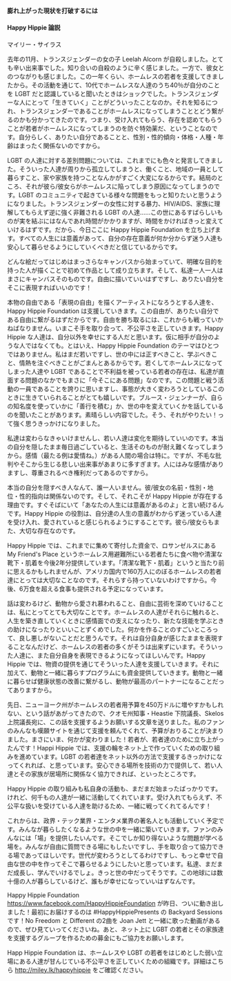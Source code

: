 #### 膨れ上がった現状を打破するには

#### Happy Hippie 論説

マイリー・サイラス

去年の11月、トランスジェンダーの女の子 Leelah Alcorn が自殺しました。とても辛い出来事でした。知り合いの自殺のように辛く感じました。一方で、彼女とのつながりも感じました。この一年くらい、ホームレスの若者を支援してきましたから。その活動を通じて、10代でホームレスな人達のうち40％が自分のことを LGBT だと認識していると聞いたときはショックでした。トランスジェンダーな人にとって「生きていく」ことがどういったことなのか。それを知るにつれ、トランスジェンダーであることがホームレスになってしまうこととどう繋がるのかも分かってきたのです。つまり、受け入れてもらう、存在を認めてもらうことが若者がホームレスになってしまうのを防ぐ特効薬だ、ということなのです。自分らしく、ありたい自分であることと、性別・性的傾向・体格・人種・年齢はまったく関係ないのですから。

LGBT の人達に対する差別問題については、これまでにも色々と発言してきました。そういった人達が周りから孤立してしまうと、働くこと、地域の一員として暮らすこと、家や家族を持つことなんかがすごく大変になるからです。結局のところ、それが彼ら/彼女らがホームレスに陥ってしまう原因になってしまうのです。LGBT のコミュニティで起きている様々な問題をもっと知りたいと思うようになりました。トランスジェンダーの女性に対する暴力、HIV/AIDS、家族に理解してもらえず逆に強く非難される LGBT の人達……この世にあるすばらしいものが実を結ぶにはなんであれ時間がかかりますが、時間をかければきっと変えていけるはずです。だから、今日ここに Happy Hippie Foundation を立ち上げます。すべての人生には意義があって、自分の存在意義が何か分からず迷う人達も安心して暮らせるようにしていくべきだと信じているからです。

どんな絵だってはじめはまっさらなキャンバスから始まっていて、明確な目的を持った人が描くことで初めて作品として成り立ちます。そして、私達一人一人はまさにキャンバスそのものです。自由に描いていいはずですし、ありたい自分をそこに表現すればいいのです！

本物の自由である「表現の自由」を描くアーティストになろうとする人達を、Happy Hippie Foundation は支援していきます。この自由が、ありたい自分である自由に繋がるはずだからです。自由を勝ち取るには、これからも戦っていかねばなりません。いまこそ手を取り合って、不公平さを正していきます。Happy Hippie な人達は、自分以外を幸せにする人だと思います。仮に相手が自分のような人ではなくても。とはいえ、Happy Hippie Foundation のテーマはひとつではありません。私はまだ若いですし、世の中には正すべきこと、学ぶべきこと、情熱を注ぐべきことがごまんとあるからです。若くしてホームレスになってしまった人達や LGBT であることで不利益を被っている若者の存在は、私達が直面する問題のなかでもまさに「今そこにある問題」なのです。この問題と戦う活動の一員であることを誇りに思いますし、事態が大きく変わろうとしているこのときに生きていられることがとても嬉しいです。ブルース・ジェンナーが、自らの知名度を使っていかに「善行を積む」か、世の中を変えていくかを話しているのを聞いたことがあります。素晴らしい内容でした。そう、それがやりたい！って強く思うきっかけになりました。

私達は変わらなきゃいけませんし、若い人達は変化を期待していいのです。本当の自分を隠したまま毎日過ごしていると、生活そのものが耐え難くなってしまうから。感情（最たる例は愛情ね。）がある人間の場合は特に。ですが、不毛な批判やそこから生じる悲しい出来事があまりに多すぎます。人にはみな感情がありますし、尊重されるべき権利だってあるのですから。

本当の自分を隠すべき人なんて、誰一人いません。彼/彼女の名前・性別・地位・性的指向は関係ないのです。そして、それこそが Happy Hippie が存在する理由です。すぐそばにいて「あなたの人生には意義があるのよ」と言い続けるんです。Happy Hippie の役割は、自分達の人生の意義がわからず迷っている人達を受け入れ、愛されていると感じられるようにすることです。彼ら/彼女らもまた、大切な存在なのです。

Happy Hippie では、これまでに集めて寄付した資金で、ロサンゼルスにある My Friend's Place というホームレス用避難所にいる若者たちに食べ物や清潔な靴下・肌着を今後2年分提供しています。「清潔な靴下・肌着」というと当たり前に思えるかもしれませんが、アメリカ国内で160万人にのぼるホームレスの若者達にとっては大切なことなのです。それらすら持っていないわけですから。今後、6万食を超える食事も提供される予定になっています。

話は変わるけど、動物から愛され慕われること、自由に芸術を深めていけることは、私にとってとても大切なことです。ホームレスの人達がそれらに触れると、人生を築き直していくときに感情面での支えになったり、新たな技能を学ぶときの助けになったりといいことずくめでした。何かを作ることのすごいところって、良し悪しがないことだと思うんです。それは自分自身が感じたままを表現することなんだけど、ホームレスの若者の多くがそうは出来ずにいます。そういった人達に、また自分自身を表現できるようになってほしいんです。Happy Hippie では、物資の提供を通じてそういった人達を支援していきます。それに加えて、動物と一緒に暮らすプログラムにも資金提供していきます。動物と一緒に暮らせば健康状態の改善に繋がるし、動物が最高のパートナーになることだってありますから。

先日、ニューヨーク州がホームレスの若者用予算を450万ドルに増やすかもしれない、という話があがってきたので、クオモ州知事・Heastie 下院議長、Skelos 上院議長宛に、この話を支援するようお願いする文章を送りました。私のファンのみんなも嘆願サイトを通じて支援を頼んでくれて、予算がおりることが決まりました。まさにいま、何かが変わりました！若者が、若者達のために立ち上がったんです！Happi Hippie では、支援の輪をネット上で作っていくための取り組みを進めています。LGBT の若者達をネット以外の方法で支援するきっかけになってくれれば、と思っています。安心できる場所を技術の力で提供して、若い人達とその家族が居場所に関係なく協力できれば、といったところです。

Happy Hippie の取り組みも私自身の活動も、まだまだ始まったばっかりです。けれど、何千もの人達が一緒に活動してくれています。受け入れてもらえず、不公平な扱いを受けている人達を助けるため、一緒に戦ってくれてるんです！

これからは、政界・テック業界・エンタメ業界の著名人とも活動していく予定です。みんなが暮らしたくなるような世の中を一緒に築いていきます。ファンのみんなには「場」を提供したいんです。そこでしか知り得ないような問題が学べる場を。みんなが自由に質問できる場にもしたいですし、手を取り合って協力できる場であってほしいです。世代が変わろうとしてるわけですし、もっと幸せで自由な世の中を作ってそこで暮らせるようにしたいと思っています。私達、まだまだ成長し、学んでいけるでしょ。きっと世の中だってそうです。この地球には数十億の人が暮らしているけど、誰もが幸せになっていいはずなんです。

Happy Hippie Foundation https://www.facebook.com/HappyHippieFoundation が昨日、ついに動き出しました！最初にお届けするのは #HappyHippiePresents の Backyard Sessions です！No Freedom と Different の2曲を Joan Jett と一緒に歌った動画があるので、ぜひ見ていってくださいね。あと、ネット上に LGBT の若者とその家族達を支援するグループを作るための募金にもご協力をお願いします。

Happ Hippie Foundation は、ホームレスや LGBT の若者をはじめとした弱い立場にある人達が甘んじている不公平さを正していくための組織です。詳細はこちら http://miley.lk/happyhippie をご確認ください。

